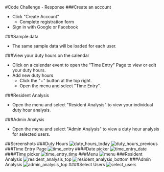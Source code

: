 #Code Challenge - Response
###Create an account
* Click "Create Account"
    * Complete registration form
* Sign in with Google or Facebook

###Sample data
* The same sample data will be loaded for each user.

###View your duty hours on the calendar
* Click on a calendar event to open the "Time Entry" Page to view or edit your duty hours.
* Add new duty hours
    * Click the "+" button at the top right.
    * Open the menu and select "Time Entry".

###Resident Analysis
* Open the menu and select "Resident Analysis" to view your individual duty hour analysis.

###Admin Analysis
* Open the menu and select "Admin Analysis" to view a duty hour analysis for selected users.

##Screenshots
###Duty Hours
![duty_hours_today](screenshots/duty_hours_today.png) ![duty_hours_previous](screenshots/duty_hours_previous.png)
###Time Entry Page
![time_entry](screenshots/time_entry.png)
####Date picker
![time_entry_date](screenshots/time_entry_date.png)
####Time picker
![time_entry_time](screenshots/time_entry_time.png)
###Menu
![menu](screenshots/menu.png)
###Resident Analysis
![resident_analysis_top](screenshots/resident_analysis_top.png) ![resident_analysis_bottom](screenshots/resident_analysis_bottom.png)
###Admin Analysis
![admin_analysis_top](screenshots/admin_analysis_top.png)
####Select Users
![select_users](screenshots/select_users.png)

